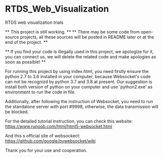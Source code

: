 # RTDS_Web_Visualization
RTDS web visualization trials

** This project is still working. **
** There may be some code from open-source projects, all these sources will be posted in README later or at the end of the project. **

** If you find your code is illegally used in this project, we apologize for it, you can connect us, we will delete the related code and make apologies as soon as possible! **

For running this project by using index.html, you need firstly ensure the python 2.7 to 3.6 installed in your computer, because Websocket's code can not be recognizd by python 3.7 and 3.8 at present. Our suggestion is install both version of python on your computer and use 'python2.exe' as environment to run the code in file.

Additionally, after following the instruction of Websocket, you need to run the standalone server with port #9998, otherwise, the data transmission will be blocked.

For the detailed tutorial instruction, you can check this website:
https://www.runoob.com/html/html5-websocket.html

And this s official site of websockect:
https://github.com/google/pywebsocket/wiki




Thank you for your use and cooperation.

